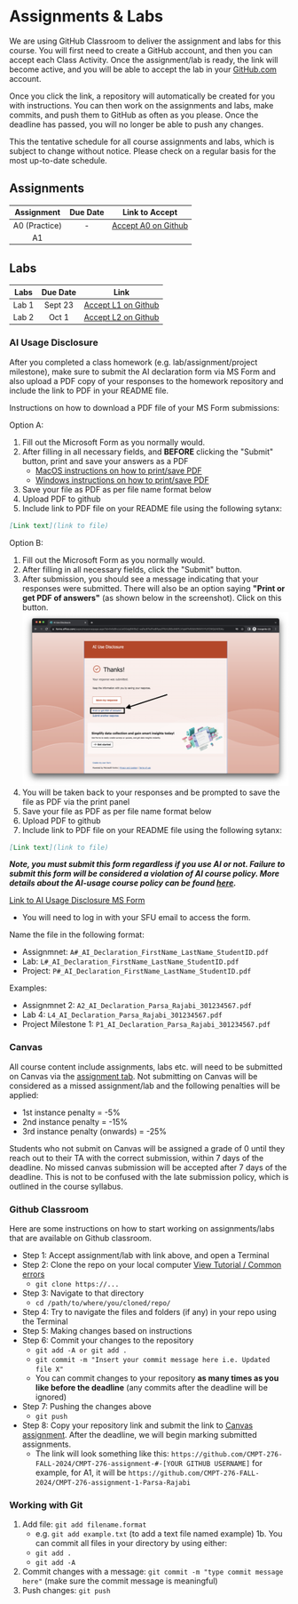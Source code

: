 # Assignments & Labs

We are using GitHub Classroom to deliver the assignment and labs for this course. You will first need to create a GitHub account, and then you can accept each Class Activity. Once the assignment/lab is ready, the link will become active, and you will be able to accept the lab in your [GitHub.com](https://github.com/) account.

Once you click the link, a repository will automatically be created for you with instructions. You can then work on the assignments and labs, make commits, and push them to GitHub as often as you please. Once the deadline has passed, you will no longer be able to push any changes.

This the tentative schedule for all course assignments and labs, which is subject to change without notice. Please check on a regular basis for the most up-to-date schedule.

  ## Assignments

|  Assignment   | Due Date |                         Link to Accept                         |
| :-----------: | :------: | :------------------------------------------------------------: |
| A0 (Practice) |    -     | [Accept A0 on Github](https://classroom.github.com/a/XWNgOgqT) |
|      A1       |          |                                                                |

## Labs

| Labs  | Due Date |                              Link                              |
| :---: | :------: | :------------------------------------------------------------: |
| Lab 1 | Sept 23  | [Accept L1 on Github](https://classroom.github.com/a/fV8Qm2Nv) |
| Lab 2 |  Oct 1   | [Accept L2 on Github](https://classroom.github.com/a/-Ber8Osk) |

### AI Usage Disclosure

After you completed a class homework (e.g. lab/assignment/project milestone), make sure to submit the AI declaration form via MS Form and also upload a PDF copy of your responses to the homework repository and include the link to PDF in your README file. 

Instructions on how to download a PDF file of your MS Form submissions:

Option A:
1. Fill out the Microsoft Form as you normally would.
2. After filling in all necessary fields, and **BEFORE** clicking the "Submit" button, print and save your answers as a PDF
   - [MacOS instructions on how to print/save PDF](https://support.apple.com/en-ca/guide/safari/ibrw1060/mac)
   - [Windows instructions on how to print/save PDF](https://www.consumerfinance.gov/consumer-tools/save-as-pdf-instructions/)
3. Save your file as PDF as per file name format below
4. Upload PDF to github
5. Include link to PDF file on your README file using the following sytanx:

```markdown
[Link text](link to file)
```

Option B:
1. Fill out the Microsoft Form as you normally would.
2. After filling in all necessary fields, click the "Submit" button.
3. After submission, you should see a message indicating that your responses were submitted. There will also be an option saying **"Print or get PDF of answers"** (as shown below in the screenshot). Click on this button.
![How to download MS Form answers](images/Download_MS_Form_answers.png)
1. You will be taken back to your responses and be prompted to save the file as PDF via the print panel
2. Save your file as PDF as per file name format below
3. Upload PDF to github
5. Include link to PDF file on your README file using the following sytanx:
   
```markdown
[Link text](link to file)
```

***Note, you must submit this form regardless if you use AI or not. Failure to submit this form will be considered a violation of AI course policy. More details about the AI-usage course policy can be found [here](https://parsa-rajabi.github.io/CMPT-276/#/ai-policy).***

[Link to AI Usage Disclosure MS Form](https://bit.ly/CMPT-276-AI-F24)

- You will need to log in with your SFU email to access the form.

Name the file in the following format: 

- Assignmnet: `A#_AI_Declaration_FirstName_LastName_StudentID.pdf`
- Lab: `L#_AI_Declaration_FirstName_LastName_StudentID.pdf`
- Project: `P#_AI_Declaration_FirstName_LastName_StudentID.pdf`

Examples:

- Assignmnet 2: `A2_AI_Declaration_Parsa_Rajabi_301234567.pdf`
- Lab 4: `L4_AI_Declaration_Parsa_Rajabi_301234567.pdf`
- Project Milestone 1: `P1_AI_Declaration_Parsa_Rajabi_301234567.pdf`

### Canvas

All course content include assignments, labs etc. will need to be submitted on Canvas via the [assignment tab](https://canvas.sfu.ca/courses/85687/assignments). Not submitting on Canvas will be considered as a missed assignment/lab and the following penalties will be applied:

- 1st instance penalty = -5%
- 2nd instance penalty = -15%
- 3rd instance penalty (onwards) = -25%

Students who not submit on Canvas will be assigned a grade of 0 until they reach out to their TA with the correct submission, within 7 days of the deadline. No missed canvas submission will be accepted after 7 days of the deadline. This is not to be confused with the late submission policy, which is outlined in the course syllabus.

### Github Classroom

Here are some instructions on how to start working on assignments/labs that are available on Github classroom.

- Step 1: Accept assignment/lab with link above, and open a Terminal
- Step 2: Clone the repo on your local computer [View Tutorial / Common errors](https://docs.github.com/en/repositories/creating-and-managing-repositories/cloning-a-repository)
  - `git clone https://...`
- Step 3: Navigate to that directory 
  - `cd /path/to/where/you/cloned/repo/`
- Step 4: Try to navigate the files and folders (if any) in your repo using the Terminal
- Step 5: Making changes based on instructions 
- Step 6: Commit your changes to the repository 
  - `git add -A or git add .`
  - `git commit -m "Insert your commit message here i.e. Updated file X"`
  - You can commit changes to your repository **as many times as you like before the deadline** (any commits after the deadline will be ignored)
- Step 7: Pushing the changes above
  - `git push`
- Step 8: Copy your repository link and submit the link to [Canvas assignment](https://canvas.sfu.ca/courses/79650/assignments). After the deadline, we will begin marking submitted assignments.
  - The link will look something like this: `https://github.com/CMPT-276-FALL-2024/CMPT-276-assignment-#-[YOUR GITHUB USERNAME]` for example, for A1, it will be `https://github.com/CMPT-276-FALL-2024/CMPT-276-assignment-1-Parsa-Rajabi`

### Working with Git

1. Add file: `git add filename.format`
    - e.g. `git add example.txt` (to add a text file named example)
    1b. You can commit all files in your directory by using either:
     - `git add .`
     - `git add -A`
2. Commit changes with a message: `git commit -m "type commit message here"` (make sure the commit message is meaningful)
3. Push changes: `git push`